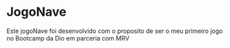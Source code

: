 # JogoNave
Este jogoNave foi desenvolvido com o proposito de ser o meu primeiro jogo no Bootcamp da Dio em parceria com MRV
